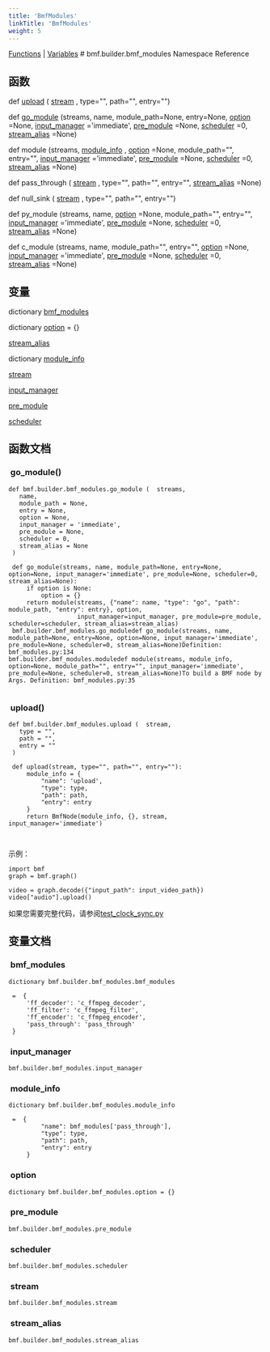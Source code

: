 ```yaml
---
title: 'BmfModules'
linkTitle: 'BmfModules'
weight: 5
---
```

[//]: <> (REF_MD: namespacebmf_1_1builder_1_1bmf__modules.html)


  [Functions](https://babitmf.github.io/docs/bmf/api/api_in_python/bmfmodules/#func-members)  |  [Variables](https://babitmf.github.io/docs/bmf/api/api_in_python/bmfmodules/#var-members)  # bmf.builder.bmf_modules Namespace Reference

 ## 函数


def   [upload](#upload) ( [stream](#stream) , type="", path="", entry="")
 
def   [go_module](#go_module) (streams, name, module_path=None, entry=None, [option](#option) =None, [input_manager](#input_manager) ='immediate', [pre_module](#pre_module) =None, [scheduler](#scheduler) =0, [stream_alias](#stream_alias) =None)
 
 
def   module (streams, [module_info](#module_info) , [option](#option) =None, module_path="", entry="", [input_manager](#input_manager) ='immediate', [pre_module](#pre_module) =None, [scheduler](#scheduler) =0, [stream_alias](#stream_alias) =None)
 
 
 
def   pass_through ( [stream](#stream) , type="", path="", entry="", [stream_alias](#stream_alias) =None)
 
 
 
def   null_sink ( [stream](#stream) , type="", path="", entry="")
 
 
 
def   py_module (streams, name, [option](#option) =None, module_path="", entry="", [input_manager](#input_manager) ='immediate', [pre_module](#pre_module) =None, [scheduler](#scheduler) =0, [stream_alias](#stream_alias) =None)
 
 
 
def   c_module (streams, name, module_path="", entry="", [option](#option) =None, [input_manager](#input_manager) ='immediate', [pre_module](#pre_module) =None, [scheduler](#scheduler) =0, [stream_alias](#stream_alias) =None)
 
 

 ## 变量


dictionary   [bmf_modules](#bmf_modules) 
 
dictionary   [option](#option) = {}
 
   [stream_alias](#stream_alias) 
 
dictionary   [module_info](#module_info) 
 
   [stream](#stream) 
 
   [input_manager](#input_manager) 
 
   [pre_module](#pre_module) 
 
   [scheduler](#scheduler) 
 

## 函数文档


###  go_module()

```
def bmf.builder.bmf_modules.go_module (  streams, 
   name, 
   module_path = None, 
   entry = None, 
   option = None, 
   input_manager = 'immediate', 
   pre_module = None, 
   scheduler = 0, 
   stream_alias = None 
 )   
```

```
 def go_module(streams, name, module_path=None, entry=None, option=None, input_manager='immediate', pre_module=None, scheduler=0, stream_alias=None):
     if option is None:
         option = {}
     return module(streams, {"name": name, "type": "go", "path": module_path, "entry": entry}, option,
                   input_manager=input_manager, pre_module=pre_module, scheduler=scheduler, stream_alias=stream_alias)
 bmf.builder.bmf_modules.go_moduledef go_module(streams, name, module_path=None, entry=None, option=None, input_manager='immediate', pre_module=None, scheduler=0, stream_alias=None)Definition: bmf_modules.py:134
bmf.builder.bmf_modules.moduledef module(streams, module_info, option=None, module_path="", entry="", input_manager='immediate', pre_module=None, scheduler=0, stream_alias=None)To build a BMF node by Args. Definition: bmf_modules.py:35


```

###  upload()

```
def bmf.builder.bmf_modules.upload (  stream, 
   type = "", 
   path = "", 
   entry = "" 
 )   
```

```
 def upload(stream, type="", path="", entry=""):
     module_info = {
         "name": 'upload',
         "type": type,
         "path": path,
         "entry": entry
     }
     return BmfNode(module_info, {}, stream, input_manager='immediate')
 
 

```
示例：

```
import bmf
graph = bmf.graph()

video = graph.decode({"input_path": input_video_path})
video["audio"].upload()

```

如果您需要完整代码，请参阅[test_clock_sync.py](https://github.com/BabitMF/bmf/blob/master/bmf/test/clock_sync_manager/test_clock_sync.py)

## 变量文档


###  bmf_modules

```
dictionary bmf.builder.bmf_modules.bmf_modules 
```

```
 =  {
     'ff_decoder': 'c_ffmpeg_decoder',
     'ff_filter': 'c_ffmpeg_filter',
     'ff_encoder': 'c_ffmpeg_encoder',
     'pass_through': 'pass_through'
 }

```

###  input_manager

```
bmf.builder.bmf_modules.input_manager 
```

###  module_info

```
dictionary bmf.builder.bmf_modules.module_info 
```

```
 =  {
         "name": bmf_modules['pass_through'],
         "type": type,
         "path": path,
         "entry": entry
     }

```

###  option

```
dictionary bmf.builder.bmf_modules.option = {} 
```

###  pre_module

```
bmf.builder.bmf_modules.pre_module 
```

###  scheduler

```
bmf.builder.bmf_modules.scheduler 
```

###  stream

```
bmf.builder.bmf_modules.stream 
```

###  stream_alias

```
bmf.builder.bmf_modules.stream_alias 
```
